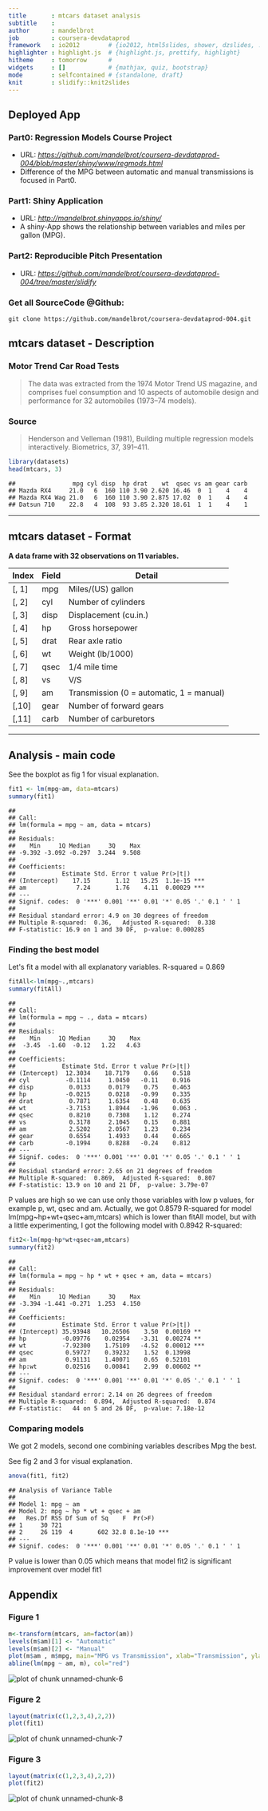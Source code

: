 ```yaml
---
title       : mtcars dataset analysis
subtitle    : 
author      : mandelbrot
job         : coursera-devdataprod
framework   : io2012        # {io2012, html5slides, shower, dzslides, ...}
highlighter : highlight.js  # {highlight.js, prettify, highlight}
hitheme     : tomorrow      # 
widgets     : []            # {mathjax, quiz, bootstrap}
mode        : selfcontained # {standalone, draft}
knit        : slidify::knit2slides
---
```


## Deployed App

### Part0: Regression Models Course Project  
- URL: *https://github.com/mandelbrot/coursera-devdataprod-004/blob/master/shiny/www/regmods.html*
- Difference of the MPG between automatic and manual transmissions is focused in Part0.

### Part1: Shiny Application  
- URL: *http://mandelbrot.shinyapps.io/shiny/*
- A shiny-App shows the relationship between variables and miles per gallon (MPG).

### Part2: Reproducible Pitch Presentation  
- URL: *https://github.com/mandelbrot/coursera-devdataprod-004/tree/master/slidify*

### Get all SourceCode @Github:

```
git clone https://github.com/mandelbrot/coursera-devdataprod-004.git
```

## mtcars dataset - Description

### Motor Trend Car Road Tests

> The data was extracted from the 1974 Motor Trend US magazine, and comprises fuel consumption and 10 aspects of automobile design and performance for 32 automobiles (1973–74 models).

### Source
> Henderson and Velleman (1981), Building multiple regression models interactively. Biometrics, 37, 391–411.


```r
library(datasets)
head(mtcars, 3)
```

```
##                mpg cyl disp  hp drat    wt  qsec vs am gear carb
## Mazda RX4     21.0   6  160 110 3.90 2.620 16.46  0  1    4    4
## Mazda RX4 Wag 21.0   6  160 110 3.90 2.875 17.02  0  1    4    4
## Datsun 710    22.8   4  108  93 3.85 2.320 18.61  1  1    4    1
```

---

## mtcars dataset - Format

**A data frame with 32 observations on 11 variables.**

| Index | Field | Detail |
------- | ----- | ------ |
| [, 1] | mpg | Miles/(US) gallon |
| [, 2]  | cyl | Number of cylinders |
| [, 3]  | disp | Displacement (cu.in.) |
| [, 4]  | hp | Gross horsepower |
| [, 5]	| drat | Rear axle ratio |
| [, 6]	| wt | Weight (lb/1000) |
| [, 7]	| qsec | 1/4 mile time |
| [, 8]	| vs | V/S |
| [, 9]	| am | Transmission (0 = automatic, 1 = manual) |
| [,10]	| gear | Number of forward gears |
| [,11]	| carb | Number of carburetors |

---

## Analysis - main code

See the boxplot as fig 1 for visual explanation.

```r
fit1 <- lm(mpg~am, data=mtcars)
summary(fit1)
```

```
## 
## Call:
## lm(formula = mpg ~ am, data = mtcars)
## 
## Residuals:
##    Min     1Q Median     3Q    Max 
## -9.392 -3.092 -0.297  3.244  9.508 
## 
## Coefficients:
##             Estimate Std. Error t value Pr(>|t|)    
## (Intercept)    17.15       1.12   15.25  1.1e-15 ***
## am              7.24       1.76    4.11  0.00029 ***
## ---
## Signif. codes:  0 '***' 0.001 '**' 0.01 '*' 0.05 '.' 0.1 ' ' 1
## 
## Residual standard error: 4.9 on 30 degrees of freedom
## Multiple R-squared:  0.36,	Adjusted R-squared:  0.338 
## F-statistic: 16.9 on 1 and 30 DF,  p-value: 0.000285
```

### Finding the best model

Let's fit a model with all explanatory variables. R-squared = 0.869

```r
fitAll<-lm(mpg~.,mtcars)
summary(fitAll)
```

```
## 
## Call:
## lm(formula = mpg ~ ., data = mtcars)
## 
## Residuals:
##    Min     1Q Median     3Q    Max 
##  -3.45  -1.60  -0.12   1.22   4.63 
## 
## Coefficients:
##             Estimate Std. Error t value Pr(>|t|)  
## (Intercept)  12.3034    18.7179    0.66    0.518  
## cyl          -0.1114     1.0450   -0.11    0.916  
## disp          0.0133     0.0179    0.75    0.463  
## hp           -0.0215     0.0218   -0.99    0.335  
## drat          0.7871     1.6354    0.48    0.635  
## wt           -3.7153     1.8944   -1.96    0.063 .
## qsec          0.8210     0.7308    1.12    0.274  
## vs            0.3178     2.1045    0.15    0.881  
## am            2.5202     2.0567    1.23    0.234  
## gear          0.6554     1.4933    0.44    0.665  
## carb         -0.1994     0.8288   -0.24    0.812  
## ---
## Signif. codes:  0 '***' 0.001 '**' 0.01 '*' 0.05 '.' 0.1 ' ' 1
## 
## Residual standard error: 2.65 on 21 degrees of freedom
## Multiple R-squared:  0.869,	Adjusted R-squared:  0.807 
## F-statistic: 13.9 on 10 and 21 DF,  p-value: 3.79e-07
```

P values are high so we can use only those variables with low p values, for example p, wt, qsec and am. Actually, we got 0.8579 R-squared for model lm(mpg~hp+wt+qsec+am,mtcars) which is lower than fitAll model, but with a little experimenting, I got the following model with 0.8942 R-squared:

```r
fit2<-lm(mpg~hp*wt+qsec+am,mtcars)
summary(fit2)
```

```
## 
## Call:
## lm(formula = mpg ~ hp * wt + qsec + am, data = mtcars)
## 
## Residuals:
##    Min     1Q Median     3Q    Max 
## -3.394 -1.441 -0.271  1.253  4.150 
## 
## Coefficients:
##             Estimate Std. Error t value Pr(>|t|)    
## (Intercept) 35.93948   10.26506    3.50  0.00169 ** 
## hp          -0.09776    0.02954   -3.31  0.00274 ** 
## wt          -7.92300    1.75109   -4.52  0.00012 ***
## qsec         0.59727    0.39232    1.52  0.13998    
## am           0.91131    1.40071    0.65  0.52101    
## hp:wt        0.02516    0.00841    2.99  0.00602 ** 
## ---
## Signif. codes:  0 '***' 0.001 '**' 0.01 '*' 0.05 '.' 0.1 ' ' 1
## 
## Residual standard error: 2.14 on 26 degrees of freedom
## Multiple R-squared:  0.894,	Adjusted R-squared:  0.874 
## F-statistic:   44 on 5 and 26 DF,  p-value: 7.18e-12
```

### Comparing models

We got 2 models, second one combining variables describes Mpg the best.

See fig 2 and 3 for visual explanation.

```r
anova(fit1, fit2)
```

```
## Analysis of Variance Table
## 
## Model 1: mpg ~ am
## Model 2: mpg ~ hp * wt + qsec + am
##   Res.Df RSS Df Sum of Sq    F  Pr(>F)    
## 1     30 721                              
## 2     26 119  4       602 32.8 8.1e-10 ***
## ---
## Signif. codes:  0 '***' 0.001 '**' 0.01 '*' 0.05 '.' 0.1 ' ' 1
```

P value is lower than 0.05 which means that model fit2 is significant improvement over model fit1

## Appendix

### Figure 1

```r
m<-transform(mtcars, am=factor(am))
levels(m$am)[1] <- "Automatic"
levels(m$am)[2] <- "Manual"
plot(m$am , m$mpg, main="MPG vs Transmission", xlab="Transmission", ylab="MPG", )
abline(lm(mpg ~ am, m), col="red")
```

![plot of chunk unnamed-chunk-6](assets/fig/unnamed-chunk-6.png) 

### Figure 2

```r
layout(matrix(c(1,2,3,4),2,2))
plot(fit1)
```

![plot of chunk unnamed-chunk-7](assets/fig/unnamed-chunk-7.png) 

### Figure 3

```r
layout(matrix(c(1,2,3,4),2,2))
plot(fit2)
```

![plot of chunk unnamed-chunk-8](assets/fig/unnamed-chunk-8.png) 

